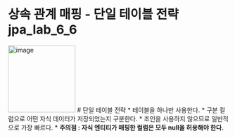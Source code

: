 # 상속 관계 매핑 - 단일 테이블 전략 jpa_lab_6_6

<img width="153" alt="image" src="https://github.com/3songsongsong3/jpa_lab_6_6/assets/73326851/cbd49220-6083-47c3-803a-dfb27bddef1c">
# 단일 테이블 전략
* 테이블을 하나만 사용한다.
  * 구분 컬럼으로 어떤 자식 데이터가 저장되었는지 구분한다.
  * 조인을 사용하지 않으므로 일반적으로 가장 빠르다.
  * <b>주의점 : 자식 엔티티가 매핑한 컬럼은 모두 null을 허용해야 한다.</b>
